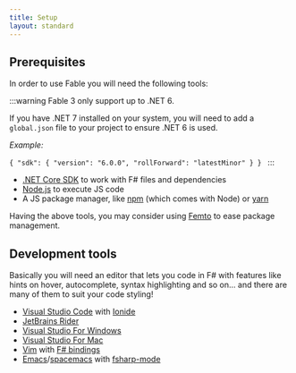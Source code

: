 ```yaml
---
title: Setup
layout: standard
---
```


## Prerequisites

In order to use Fable you will need the following tools:

:::warning
Fable 3 only support up to .NET 6.

If you have .NET 7 installed on your system, you will need to add a `global.json` file to your project to ensure .NET 6 is used.

*Example:* 

`{
    "sdk": {
      "version": "6.0.0",
      "rollForward": "latestMinor"
    }
}
`
:::

- [.NET Core SDK](https://dotnet.microsoft.com/) to work with F# files and dependencies
- [Node.js](https://nodejs.org/) to execute JS code
- A JS package manager, like [npm](https://www.npmjs.com/) (which comes with Node) or [yarn](https://yarnpkg.com/)

Having the above tools, you may consider using [Femto](https://fable.io/blog/2019/2019-06-29-Introducing-Femto.html) to ease package management.

## Development tools

Basically you will need an editor that lets you code in F# with features like hints on hover, autocomplete, syntax highlighting and so on... and there are many of them to suit your code styling!

- [Visual Studio Code](https://code.visualstudio.com/) with [Ionide](http://ionide.io/)
- [JetBrains Rider](https://www.jetbrains.com/rider/)
- [Visual Studio For Windows](https://visualstudio.microsoft.com/)
- [Visual Studio For Mac](https://visualstudio.microsoft.com/vs/mac/)
- [Vim](https://www.vim.org/) with [F# bindings](https://github.com/fsharp/vim-fsharp)
- [Emacs](https://www.gnu.org/software/emacs/)/[spacemacs](http://spacemacs.org/) with [fsharp-mode](https://github.com/fsharp/emacs-fsharp-mode)
